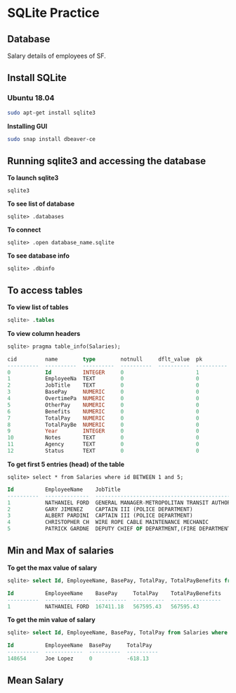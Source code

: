 # SQLite Practice
## Database
Salary details of employees of SF.

## Install SQLite
### Ubuntu 18.04
```bash
sudo apt-get install sqlite3
```
**Installing GUI**
```bash
sudo snap install dbeaver-ce
```

## Running sqlite3 and accessing the database
**To launch sqlite3**
```
sqlite3
```
**To see list of database**
```sqlite
sqlite> .databases
```
**To connect**
```sqlite
sqlite> .open database_name.sqlite
```
**To see database info**
```sqlite
sqlite> .dbinfo
```
## To access tables
**To view list of tables**
```sql
sqlite> .tables
```
**To view column headers**
```sql
sqlite> pragma table_info(Salaries);
```
```sql
cid         name        type        notnull     dflt_value  pk        
----------  ----------  ----------  ----------  ----------  ----------
0           Id          INTEGER     0                       1         
1           EmployeeNa  TEXT        0                       0         
2           JobTitle    TEXT        0                       0         
3           BasePay     NUMERIC     0                       0         
4           OvertimePa  NUMERIC     0                       0         
5           OtherPay    NUMERIC     0                       0         
6           Benefits    NUMERIC     0                       0         
7           TotalPay    NUMERIC     0                       0         
8           TotalPayBe  NUMERIC     0                       0         
9           Year        INTEGER     0                       0         
10          Notes       TEXT        0                       0         
11          Agency      TEXT        0                       0         
12          Status      TEXT        0                       0  
```

**To get first 5 entries (head) of the table**
```sqlite
sqlite> select * from Salaries where id BETWEEN 1 and 5;
```
```sql
Id          EmployeeName    JobTitle                                        BasePay     OvertimePay  OtherPay    Benefits    TotalPay    TotalPayBenefits  Year        Notes       Agency         Status    
----------  --------------  ----------------------------------------------  ----------  -----------  ----------  ----------  ----------  ----------------  ----------  ----------  -------------  ----------
1           NATHANIEL FORD  GENERAL MANAGER-METROPOLITAN TRANSIT AUTHORITY  167411.18   0            400184.25               567595.43   567595.43         2011                    San Francisco            
2           GARY JIMENEZ    CAPTAIN III (POLICE DEPARTMENT)                 155966.02   245131.88    137811.38               538909.28   538909.28         2011                    San Francisco            
3           ALBERT PARDINI  CAPTAIN III (POLICE DEPARTMENT)                 212739.13   106088.18    16452.6                 335279.91   335279.91         2011                    San Francisco            
4           CHRISTOPHER CH  WIRE ROPE CABLE MAINTENANCE MECHANIC            77916       56120.71     198306.9                332343.61   332343.61         2011                    San Francisco            
5           PATRICK GARDNE  DEPUTY CHIEF OF DEPARTMENT,(FIRE DEPARTMENT)    134401.6    9737         182234.59               326373.19   326373.19         2011                    San Francisco            
```

## Min and Max of salaries
**To get the max value of salary**
```sql
sqlite> select Id, EmployeeName, BasePay, TotalPay, TotalPayBenefits from Salaries where TotalPay == (SELECT MAX(TotalPay) from Salaries);
```
```sql
Id          EmployeeName    BasePay     TotalPay    TotalPayBenefits
----------  --------------  ----------  ----------  ----------------
1           NATHANIEL FORD  167411.18   567595.43   567595.43      
```
**To get the min value of salary**
```sql
sqlite> select Id, EmployeeName, BasePay, TotalPay from Salaries where TotalPay == (SELECT MIN(TotalPay) from Salaries);
```
```sql
Id          EmployeeName  BasePay     TotalPay  
----------  ------------  ----------  ----------
148654      Joe Lopez     0           -618.13   
```

## Mean Salary

